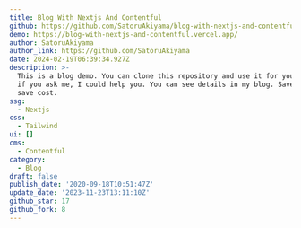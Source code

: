 ```yaml
---
title: Blog With Nextjs And Contentful
github: https://github.com/SatoruAkiyama/blog-with-nextjs-and-contentful
demo: https://blog-with-nextjs-and-contentful.vercel.app/
author: SatoruAkiyama
author_link: https://github.com/SatoruAkiyama
date: 2024-02-19T06:39:34.927Z
description: >-
  This is a blog demo. You can clone this repository and use it for your blog!
  if you ask me, I could help you. You can see details in my blog. Save time,
  save cost.
ssg:
  - Nextjs
css:
  - Tailwind
ui: []
cms:
  - Contentful
category:
  - Blog
draft: false
publish_date: '2020-09-18T10:51:47Z'
update_date: '2023-11-23T13:11:10Z'
github_star: 17
github_fork: 8
---
```

